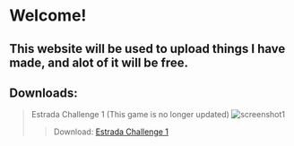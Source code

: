 # Welcome! 
## This website will be used to upload things I have made, and alot of it will be free.
## Downloads:
> Estrada Challenge 1
(This game is no longer updated)
![screenshot1](https://zatiec.github.io/Estrada%20Challenge%20(1)%202024-04-21%208_35_28%20AM.png)
>> Download: 
<a href="https://mega.nz/file/0PcFhTgB#NmuhvUnjK09oCDt29WhpaOEf8vKqRWyjWgZY_bbZzQw"> Estrada Challenge 1 </a>
<meta name="salesjackson068@gmail.com" content="ca-pub-6609321519063446">
<meta name="google-adsense-platform-account" content="{
pub-6609321519063446}">
<meta name="google-site-verification" content="3byA9DmBm7NU1cIvvQaINmJz2bV9csqHDGCVjADza0E" />
